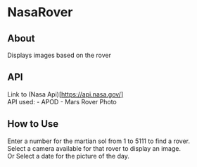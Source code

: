 # NasaRover
## About
Displays images based on the rover

## API
Link to (Nasa Api)[https://api.nasa.gov/]   
  API used:
    - APOD
    - Mars Rover Photo
    
## How to Use
Enter a number for the martian sol from 1 to 5111 to find a rover.   
Select a camera available for that rover to display an image.  
Or
Select a date for the picture of the day.

